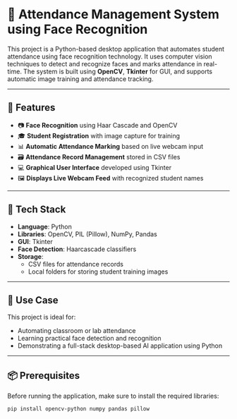# 🧠 Attendance Management System using Face Recognition

This project is a Python-based desktop application that automates student attendance using face recognition technology. It uses computer vision techniques to detect and recognize faces and marks attendance in real-time. The system is built using **OpenCV**, **Tkinter** for GUI, and supports automatic image training and attendance tracking.

---

## 🚀 Features

- 📷 **Face Recognition** using Haar Cascade and OpenCV
- 🎓 **Student Registration** with image capture for training
- 📊 **Automatic Attendance Marking** based on live webcam input
- 🗃️ **Attendance Record Management** stored in CSV files
- 💻 **Graphical User Interface** developed using Tkinter
- 🖼️ **Displays Live Webcam Feed** with recognized student names

---

## 🧰 Tech Stack

- **Language**: Python  
- **Libraries**: OpenCV, PIL (Pillow), NumPy, Pandas  
- **GUI**: Tkinter  
- **Face Detection**: Haarcascade classifiers  
- **Storage**:  
  - CSV files for attendance records  
  - Local folders for storing student training images  

---

## 📌 Use Case

This project is ideal for:

- Automating classroom or lab attendance
- Learning practical face detection and recognition
- Demonstrating a full-stack desktop-based AI application using Python

---

## 📦 Prerequisites

Before running the application, make sure to install the required libraries:

```bash
pip install opencv-python numpy pandas pillow

